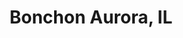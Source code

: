 ---
layout: place
title: "Bonchon Aurora, IL"
permalink: /illinois/aurora/bonchon-aurora-il.html
stateAbbr: IL
stateName: Illinois
cityName: Aurora
seo:
  name: "Bonchon Aurora, IL"
  type: Restaurant
  links: null
description: "Looking for sushi in Aurora, Illinois? Check out Bonchon Aurora, IL for a delightful Japanese dining experience. Enjoy a variety of sushi and other dishes in..."
place_id: ChIJQ3tDlcv5DogR9LTXfj6hcsE
photos:
  - name: >-
      places/ChIJQ3tDlcv5DogR9LTXfj6hcsE/photos/AeeoHcJOJTwSwHXTUbMGQ78Sje9x1fNjIJkxKRa7jpbWTYcOoHgrzqHRQA2aKxyX_MJkNVTKeYraT95QR1hSz_RItx2yN_EWGjyKZ5LLykOdVXy4ac1sntTKG30LHEksntK6ahnZU2uNYjgyxSpQyQ5bMdQFNRWDK2pWnMHKOx848n4JH6Z6SAF7HfvnB1S4p4reTB82WV_VonB3K5VBQ-5bQQaqSNTIdoYRFvrpN0pwQ1OlcxZvywpPQ-9pVDoDIopmIwQ56c7neH-lCD1tLBSDjgKdhScyN9P0ZUATp8jf1xjQQ8zgbMilJxzySjiP2EZXKLucXBpqtm3cVEKEtKMyOExSlSd-MewgD7jbWVpIWA9qlte7Q-BViBe3dXHlk9YqaAb4gGIBInFzWo02SPz0zMSai3a_YmUVXG80sMDEJiPYsv0h
    widthPx: 4800
    heightPx: 3600
    authorAttributions:
      - displayName: Asif Rehmani
        uri: https://maps.google.com/maps/contrib/110000389567280196275
        photoUri: >-
          https://lh3.googleusercontent.com/a-/ALV-UjUz0mXSEGP0GTSF3o8ch09SftuiNOUeLdLmnMFjCOSxvYMj0qeWmQ=s100-p-k-no-mo
    flagContentUri: >-
      https://www.google.com/local/imagery/report/?cb_client=maps_api_places.places_api&image_key=!1e10!2sCIHM0ogKEICAgMCAlezA-AE&hl=en-US
    googleMapsUri: >-
      https://www.google.com/maps/place//data=!3m4!1e2!3m2!1sCIHM0ogKEICAgMCAlezA-AE!2e10!4m2!3m1!1s0x880ef9cb95437b43:0xc172a13e7ed7b4f4
  - name: >-
      places/ChIJQ3tDlcv5DogR9LTXfj6hcsE/photos/AeeoHcIMgApCO0CrbKuxGxlmQbbQtbi6Rlt5oIgP8MqQ29q9x6EJGoI-9mmk34ksJwyB-i1TCzF7_bArCn4coHouVzhF4PU2-PH8VgasMwKkF_7aY9YHqu5f1Q9W0gDAqSymadJ7rd0qs8vnwAyiZThPqcexf-9gaRiNXScTCA-uhSlJ8LREdknJYWefxW9DitfgpJYI7TSGYw9sW6kZOBmGJ_CjpWDxe4Ntf8neexPyGbuG55r25BGSinXeIur56HhoKhamAec0XXftlLuvY4Z1hyE8aNDnoxzYVFXkuwZQY3q2IA
    widthPx: 800
    heightPx: 800
    authorAttributions:
      - displayName: Bonchon Aurora, IL
        uri: https://maps.google.com/maps/contrib/103728744280051851757
        photoUri: >-
          https://lh3.googleusercontent.com/a-/ALV-UjXPZrbE48JKQWQgikkKGDOupkQ295Yoh0B3j0bJ3DfBB2s8ntJO=s100-p-k-no-mo
    flagContentUri: >-
      https://www.google.com/local/imagery/report/?cb_client=maps_api_places.places_api&image_key=!1e10!2sAF1QipOBVn52d81MIQxYOIuk6S7BThcmW1UEy0rISa4E&hl=en-US
    googleMapsUri: >-
      https://www.google.com/maps/place//data=!3m4!1e2!3m2!1sAF1QipOBVn52d81MIQxYOIuk6S7BThcmW1UEy0rISa4E!2e10!4m2!3m1!1s0x880ef9cb95437b43:0xc172a13e7ed7b4f4
  - name: >-
      places/ChIJQ3tDlcv5DogR9LTXfj6hcsE/photos/AeeoHcJCimQRxnL6m8whvDQ-SJYB4bTwk51-FNrBI27n4TKlYpFrUVqABHTcyRg5emgfCM7lrjzEMy64mUWYjGLzkjP7VCNNNb_Z3v2wiobdX2JkK-GeaL6zXUcZmyERK6qt--35xkEMLydLIhEK-OHfEljVisrGvnUEMo6EAB6AKj9A3WbR7Qb5RtybqBftt-q7JvWSDl9oAGI_nZMWqjTtX1QySNtnpKSrbgEmfoPNUmQZKwBjaQ6wyBfB4XeQ1tjhqJSepLpiwK3tucv7amUpm4vhk_9lFUS7QflDiQVsstXxdg
    widthPx: 1232
    heightPx: 693
    authorAttributions:
      - displayName: Bonchon Aurora, IL
        uri: https://maps.google.com/maps/contrib/103728744280051851757
        photoUri: >-
          https://lh3.googleusercontent.com/a-/ALV-UjXPZrbE48JKQWQgikkKGDOupkQ295Yoh0B3j0bJ3DfBB2s8ntJO=s100-p-k-no-mo
    flagContentUri: >-
      https://www.google.com/local/imagery/report/?cb_client=maps_api_places.places_api&image_key=!1e10!2sAF1QipOjXr9RGbqKopk9RzBxUg9BeHFTnmMzpNfN_gwK&hl=en-US
    googleMapsUri: >-
      https://www.google.com/maps/place//data=!3m4!1e2!3m2!1sAF1QipOjXr9RGbqKopk9RzBxUg9BeHFTnmMzpNfN_gwK!2e10!4m2!3m1!1s0x880ef9cb95437b43:0xc172a13e7ed7b4f4
  - name: >-
      places/ChIJQ3tDlcv5DogR9LTXfj6hcsE/photos/AeeoHcI6rWuspo9Ty9QHTme4vh2K370vdm_9SHAur9d_ytF37B9sBz5NknKcWLYQmz0u64PfWKL_rVfmZJiWRL5jDze-dnbIizPxhgj3iYRdv1GGvY9JBoa0V0glHlpvS_lKR4gAptw0sRYsBXnLtYgeONTqKg-6nmeXYNCACvYl7vAdIRL-AuVZvCKxChwOXer-GGP-uSbd3U2ygXrWcZLQ7dAsvj_nXEOrcHvlhWIXNFTG-hcgA51ljJ_BWInNeJhfCbVLW6I2mf7UTrnCYm4E2_ep7TjsJyUuIwaeJEFxvy-5eQ
    widthPx: 800
    heightPx: 800
    authorAttributions:
      - displayName: Bonchon Aurora, IL
        uri: https://maps.google.com/maps/contrib/103728744280051851757
        photoUri: >-
          https://lh3.googleusercontent.com/a-/ALV-UjXPZrbE48JKQWQgikkKGDOupkQ295Yoh0B3j0bJ3DfBB2s8ntJO=s100-p-k-no-mo
    flagContentUri: >-
      https://www.google.com/local/imagery/report/?cb_client=maps_api_places.places_api&image_key=!1e10!2sAF1QipM0hJ2XSz_ptuTuI_IG3igJXyrFpjVWVQ3xy7DS&hl=en-US
    googleMapsUri: >-
      https://www.google.com/maps/place//data=!3m4!1e2!3m2!1sAF1QipM0hJ2XSz_ptuTuI_IG3igJXyrFpjVWVQ3xy7DS!2e10!4m2!3m1!1s0x880ef9cb95437b43:0xc172a13e7ed7b4f4
  - name: >-
      places/ChIJQ3tDlcv5DogR9LTXfj6hcsE/photos/AeeoHcINj-DbRxdT74qWkO1XpaSGsdQIbxPkK45JcHoZZmNeRHw9JFlXpvxZC6nlabmrb7cC0jbI92OMEnUuYPv_gtCajL-fxoavqrBeeUU1NWpkDV6mI-zleOiMSE_Lgsd3ra_WKzIbht-8PKXbwrv32P2syDYkNSl0iElkDRfkdtby6a4tYsac9Xl2kRyAfmay05Z5nku_E5xv9fTtrWrEynN1ypSm-8NB9M6FaYqOzLKzN2IXMy27ehngSzKguu3ZnLl9TD1XOtfVjUqJglnkjPBGaJIRi6YSjo7x-Nzyx0xhFQ
    widthPx: 800
    heightPx: 800
    authorAttributions:
      - displayName: Bonchon Aurora, IL
        uri: https://maps.google.com/maps/contrib/103728744280051851757
        photoUri: >-
          https://lh3.googleusercontent.com/a-/ALV-UjXPZrbE48JKQWQgikkKGDOupkQ295Yoh0B3j0bJ3DfBB2s8ntJO=s100-p-k-no-mo
    flagContentUri: >-
      https://www.google.com/local/imagery/report/?cb_client=maps_api_places.places_api&image_key=!1e10!2sAF1QipOw3V_aC0g-VmrpFnfBqG7qBD4GtKTWna6lo7JC&hl=en-US
    googleMapsUri: >-
      https://www.google.com/maps/place//data=!3m4!1e2!3m2!1sAF1QipOw3V_aC0g-VmrpFnfBqG7qBD4GtKTWna6lo7JC!2e10!4m2!3m1!1s0x880ef9cb95437b43:0xc172a13e7ed7b4f4
  - name: >-
      places/ChIJQ3tDlcv5DogR9LTXfj6hcsE/photos/AeeoHcIcc9gNbdc_-DiDJ-W3A48mqcezOfm0srVyZfvlVLPUEBjYo-iYXxxRcIsfWuFtHC3Zb-aa9pMDjo8ny5ZzTpwEOYeGDBv9i6BQH9tdsXwssuNoUiSFjvZ2403lDIluAkHsy8FoMUbzc9TmROY0nsCfghEWtn_FyKoU9udmd2okAs5bx-s_1koIBSUohEbx68Yh9xLYzVzw84KqapPuYNGsTHCcGfVIbQ-tCLb037R0WZCa9u51zgfVo1F3pMamChFmgjJViM2qZRe0nwraG7rKRC-Xj_YvsKoFlxwo1ems82WPGzfPagIOd1ks5KybY7Pi2AuMkiOWKY7CyV1nKZYBNWYERc17HvHCha7JALaUWEDwFazv1eGYsvuSeD2_LUa4bu7ONgB_vxUQkAr9RjjA-jigi-nynG6GscL2RbXUDHPvMSPxC31AQ59QxrbR
    widthPx: 4608
    heightPx: 3456
    authorAttributions:
      - displayName: Julio Madrigal
        uri: https://maps.google.com/maps/contrib/118381691901026900303
        photoUri: >-
          https://lh3.googleusercontent.com/a-/ALV-UjWbY4ipsRZfQCWjqD7siwMBG3d-wTfzn_0kTI9dDX1Ag2CUvNpP=s100-p-k-no-mo
    flagContentUri: >-
      https://www.google.com/local/imagery/report/?cb_client=maps_api_places.places_api&image_key=!1e10!2sCIABIhAGbyfQgiyI0GfxVjUADkLG&hl=en-US
    googleMapsUri: >-
      https://www.google.com/maps/place//data=!3m4!1e2!3m2!1sCIABIhAGbyfQgiyI0GfxVjUADkLG!2e10!4m2!3m1!1s0x880ef9cb95437b43:0xc172a13e7ed7b4f4
  - name: >-
      places/ChIJQ3tDlcv5DogR9LTXfj6hcsE/photos/AeeoHcKNwcNsJXao_6aXubG-3l7ZWKYvB4_XWNV8a9KxiEpb46-gfzayUvYi9c9p3FlePAIH_-i4h5F9cMUTM3gnmLlXqNtFYa2TXupCzpPaPf1hWvawwYurxWy8eL1xAPrds6IkmHQIx4SmvlY2BSm_POzCtBf9EhJ_thq-gDr6jeBgZkNl7-O3TTKjQT0xybl5Z6I0SHJ2lxh9R2o7fhc60YAoQDuE8WY2eIaXVE6VH6cJkqbljybm2NRD99jBidbpb6JkdFcu3GYfojv2Li84ELYTD2EJ-LHnrdrj85I6aeZKBg
    widthPx: 800
    heightPx: 800
    authorAttributions:
      - displayName: Bonchon Aurora, IL
        uri: https://maps.google.com/maps/contrib/103728744280051851757
        photoUri: >-
          https://lh3.googleusercontent.com/a-/ALV-UjXPZrbE48JKQWQgikkKGDOupkQ295Yoh0B3j0bJ3DfBB2s8ntJO=s100-p-k-no-mo
    flagContentUri: >-
      https://www.google.com/local/imagery/report/?cb_client=maps_api_places.places_api&image_key=!1e10!2sAF1QipNY0GGcPfuZ-67YLr2Iq_vwvDxqhWxNNK3Ad39F&hl=en-US
    googleMapsUri: >-
      https://www.google.com/maps/place//data=!3m4!1e2!3m2!1sAF1QipNY0GGcPfuZ-67YLr2Iq_vwvDxqhWxNNK3Ad39F!2e10!4m2!3m1!1s0x880ef9cb95437b43:0xc172a13e7ed7b4f4
  - name: >-
      places/ChIJQ3tDlcv5DogR9LTXfj6hcsE/photos/AeeoHcIx-enHyBiHs7YPQjFdakcOT36w4IexfbLTdl5PtXBm864-nrleHolkp13zM4m3ZTGecvxPP4f7NWms8ITmbImlAkOblvSx8KjrUTNwjdl8_Kblz8cUBFmFFmC8nZeAPN7iedu1uSgYyUBivSFJSaD-foIkVzJz6rjIyzBAgy5AzsFaP9M2RNttDcyOIV446Rtn-FFoVD24d14xXqIS7jdxDu00EuX8Uzb2TgdSHFZQD3R0E1GXBT8iibonxKqpKLKqQZbnOztXksqFCR5s5taZykpDYMoKvZAhUCB17lfGdw
    widthPx: 800
    heightPx: 800
    authorAttributions:
      - displayName: Bonchon Aurora, IL
        uri: https://maps.google.com/maps/contrib/103728744280051851757
        photoUri: >-
          https://lh3.googleusercontent.com/a-/ALV-UjXPZrbE48JKQWQgikkKGDOupkQ295Yoh0B3j0bJ3DfBB2s8ntJO=s100-p-k-no-mo
    flagContentUri: >-
      https://www.google.com/local/imagery/report/?cb_client=maps_api_places.places_api&image_key=!1e10!2sAF1QipMYTMrGIr84w9xRPVCzqygothy_APA0cRb4EH_B&hl=en-US
    googleMapsUri: >-
      https://www.google.com/maps/place//data=!3m4!1e2!3m2!1sAF1QipMYTMrGIr84w9xRPVCzqygothy_APA0cRb4EH_B!2e10!4m2!3m1!1s0x880ef9cb95437b43:0xc172a13e7ed7b4f4
  - name: >-
      places/ChIJQ3tDlcv5DogR9LTXfj6hcsE/photos/AeeoHcLnIkAtKmGoHmVR8SGAFAnXXTRAN8-5wa-KX4HciYbpcleFDPVK8xRpN3U1ELJn3f8LnMavAgsmaigzewhREawgqH4JJLa9YIPuxkOqmdXlFsync6O0F1pkwdXps8mgNLpswm5H0vSioYs7MftXCtSF1pnPi7iMzvFp9au40-ZcDUZ7izwHt-TpZZim7DVzlGQoBrXRJ6lGr2XNzwTHsCK5iq_i0xqqBzqxwK4oxeArvWXH5Z6zwDsr40jU3A8UqlDTj7QWPwflNqwje_cAShqtldhVrVLh6w0SOyIHTUJG2g
    widthPx: 800
    heightPx: 800
    authorAttributions:
      - displayName: Bonchon Aurora, IL
        uri: https://maps.google.com/maps/contrib/103728744280051851757
        photoUri: >-
          https://lh3.googleusercontent.com/a-/ALV-UjXPZrbE48JKQWQgikkKGDOupkQ295Yoh0B3j0bJ3DfBB2s8ntJO=s100-p-k-no-mo
    flagContentUri: >-
      https://www.google.com/local/imagery/report/?cb_client=maps_api_places.places_api&image_key=!1e10!2sAF1QipOSpnkltCttVyWHYtRLrB7LxWGC2Tfw8Rb1yJY3&hl=en-US
    googleMapsUri: >-
      https://www.google.com/maps/place//data=!3m4!1e2!3m2!1sAF1QipOSpnkltCttVyWHYtRLrB7LxWGC2Tfw8Rb1yJY3!2e10!4m2!3m1!1s0x880ef9cb95437b43:0xc172a13e7ed7b4f4
  - name: >-
      places/ChIJQ3tDlcv5DogR9LTXfj6hcsE/photos/AeeoHcI5e1vi6-Qdo7n4biW1fberAMTPVKfoZfn2-SpGlAC51GCDlMO63cX4lo0waHc2AcG5_ZeacRd-AYEXE7jj7lFIkUz1WjsqCyQMFnukMSmGAf6uKhfBv918VjH_QHhIU7rD3EwHlfShyDIU8UBhr7zv-c8lbh2bjyLlQ0TuVLuX7nPyrZObZFW2lNNOJY5BRroItDqmIjTenmJ9kuMtNOwD6U0-yTTxxhH_iQOkuW8Zg3gz_P5FsW1BnqF8oL-WxH_80aYsLJOZOHzrItfdMO1mOKmIABxHj8oMuAYBA9davw
    widthPx: 800
    heightPx: 800
    authorAttributions:
      - displayName: Bonchon Aurora, IL
        uri: https://maps.google.com/maps/contrib/103728744280051851757
        photoUri: >-
          https://lh3.googleusercontent.com/a-/ALV-UjXPZrbE48JKQWQgikkKGDOupkQ295Yoh0B3j0bJ3DfBB2s8ntJO=s100-p-k-no-mo
    flagContentUri: >-
      https://www.google.com/local/imagery/report/?cb_client=maps_api_places.places_api&image_key=!1e10!2sAF1QipMF64aJo_vBl3EKlyym10zoKp4n9wPFqbaVS_mb&hl=en-US
    googleMapsUri: >-
      https://www.google.com/maps/place//data=!3m4!1e2!3m2!1sAF1QipMF64aJo_vBl3EKlyym10zoKp4n9wPFqbaVS_mb!2e10!4m2!3m1!1s0x880ef9cb95437b43:0xc172a13e7ed7b4f4
address: 4302 E New York St STE 118, Aurora, IL 60504, USA
street: 4302 E New York St STE 118
city: Aurora
state: IL
zip: '60504'
country: USA
neighborhood: null
latitude: '41.763020'
longitude: '-88.211200'
accessibility_options:
  wheelchairAccessibleParking: true
  wheelchairAccessibleEntrance: true
  wheelchairAccessibleRestroom: true
  wheelchairAccessibleSeating: true
business_status: OPERATIONAL
name: Bonchon Aurora, IL
google_maps_links:
  directionsUri: >-
    https://www.google.com/maps/dir//''/data=!4m7!4m6!1m1!4e2!1m2!1m1!1s0x880ef9cb95437b43:0xc172a13e7ed7b4f4!3e0
  placeUri: https://maps.google.com/?cid=13939381086453216500
  writeAReviewUri: >-
    https://www.google.com/maps/place//data=!4m3!3m2!1s0x880ef9cb95437b43:0xc172a13e7ed7b4f4!12e1
  reviewsUri: >-
    https://www.google.com/maps/place//data=!4m4!3m3!1s0x880ef9cb95437b43:0xc172a13e7ed7b4f4!9m1!1b1
  photosUri: >-
    https://www.google.com/maps/place//data=!4m3!3m2!1s0x880ef9cb95437b43:0xc172a13e7ed7b4f4!10e5
primary_type: Asian Restaurant
opening_hours:
  regular: null
  current: null
secondary_opening_hours:
  regular:
    weekdayDescriptions: null
    type: null
  current:
    weekdayDescriptions: null
    type: null
phone: null
price_level: null
price_range: null
rating: null
rating_count: 0
website: null
reviews: null
parking_options: null
payment_options: null
allow_dogs: null
curbside_pickup: null
delivery: null
dine_in: null
good_for_children: null
good_for_groups: null
good_for_sports: null
live_music: null
menu_for_children: null
outdoor_seating: null
reservable: null
restroom: null
serves_beer: null
serves_breakfast: null
serves_brunch: null
serves_cocktails: null
serves_coffee: null
serves_dinner: null
serves_dessert: null
serves_lunch: null
serves_vegetarian_food: null
serves_wine: null
takeout: null
summary: null

---